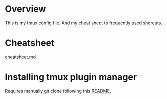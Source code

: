Overview
====

This is my tmux config file. And my cheat sheet to frequently used shorcuts.

Cheatsheet
====

[cheatsheet.md](cheatsheet.md)

Installing tmux plugin manager
====

Requires manually git clone following this [README](https://github.com/tmux-plugins/tpm?tab=readme-ov-file#installation).
